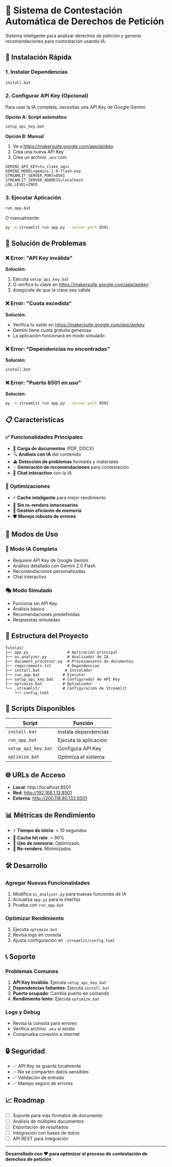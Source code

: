 # 🤖 Sistema de Contestación Automática de Derechos de Petición

Sistema inteligente para analizar derechos de petición y generar recomendaciones para contestación usando IA.

## 🚀 Instalación Rápida

### 1. Instalar Dependencias
```bash
install.bat
```

### 2. Configurar API Key (Opcional)
Para usar la IA completa, necesitas una API Key de Google Gemini:

**Opción A: Script automático**
```bash
setup_api_key.bat
```

**Opción B: Manual**
1. Ve a https://makersuite.google.com/app/apikey
2. Crea una nueva API Key
3. Crea un archivo `.env` con:
```
GEMINI_API_KEY=tu_clave_aqui
GEMINI_MODEL=gemini-2.0-flash-exp
STREAMLIT_SERVER_PORT=8501
STREAMLIT_SERVER_ADDRESS=localhost
LOG_LEVEL=INFO
```

### 3. Ejecutar Aplicación
```bash
run_app.bat
```

O manualmente:
```bash
py -m streamlit run app.py --server.port 8501
```

## 🔧 Solución de Problemas

### ❌ Error: "API Key inválida"
**Solución:**
1. Ejecuta `setup_api_key.bat`
2. O verifica tu clave en https://makersuite.google.com/app/apikey
3. Asegúrate de que la clave sea válida

### ❌ Error: "Cuota excedida"
**Solución:**
- Verifica tu saldo en https://makersuite.google.com/app/apikey
- Gemini tiene cuota gratuita generosa
- La aplicación funcionará en modo simulado

### ❌ Error: "Dependencias no encontradas"
**Solución:**
```bash
install.bat
```

### ❌ Error: "Puerto 8501 en uso"
**Solución:**
```bash
py -m streamlit run app.py --server.port 8502
```

## 📋 Características

### ✅ Funcionalidades Principales
- 📄 **Carga de documentos** (PDF, DOCX)
- 🔍 **Análisis con IA** del contenido
- ⚠️ **Detección de problemas** formales y materiales
- 💡 **Generación de recomendaciones** para contestación
- 💬 **Chat interactivo** con la IA

### 🚀 Optimizaciones
- ⚡ **Cache inteligente** para mejor rendimiento
- 🔄 **Sin re-renders innecesarios**
- 💾 **Gestión eficiente de memoria**
- 🛡️ **Manejo robusto de errores**

## 🎯 Modos de Uso

### 🤖 Modo IA Completa
- Requiere API Key de Google Gemini
- Análisis detallado con Gemini 2.0 Flash
- Recomendaciones personalizadas
- Chat interactivo

### 🎭 Modo Simulado
- Funciona sin API Key
- Análisis básico
- Recomendaciones predefinidas
- Respuestas simuladas

## 📁 Estructura del Proyecto

```
Tutelas/
├── app.py                 # Aplicación principal
├── ai_analyzer.py         # Analizador de IA
├── document_processor.py  # Procesamiento de documentos
├── requirements.txt       # Dependencias
├── install.bat           # Instalador
├── run_app.bat          # Ejecutor
├── setup_api_key.bat    # Configurador de API Key
├── optimize.bat         # Optimizador
└── .streamlit/          # Configuración de Streamlit
    └── config.toml
```

## 🔧 Scripts Disponibles

| Script | Función |
|--------|---------|
| `install.bat` | Instala dependencias |
| `run_app.bat` | Ejecuta la aplicación |
| `setup_api_key.bat` | Configura API Key |
| `optimize.bat` | Optimiza el sistema |

## 🌐 URLs de Acceso

- **Local**: http://localhost:8501
- **Red**: http://192.168.1.13:8501
- **Externa**: http://200.118.80.132:8501

## 📊 Métricas de Rendimiento

- ⚡ **Tiempo de inicio**: < 10 segundos
- 🔄 **Cache hit rate**: > 90%
- 💾 **Uso de memoria**: Optimizado
- 🚀 **Re-renders**: Minimizados

## 🛠️ Desarrollo

### Agregar Nuevas Funcionalidades
1. Modifica `ai_analyzer.py` para nuevas funciones de IA
2. Actualiza `app.py` para la interfaz
3. Prueba con `run_app.bat`

### Optimizar Rendimiento
1. Ejecuta `optimize.bat`
2. Revisa logs en consola
3. Ajusta configuración en `.streamlit/config.toml`

## 📞 Soporte

### Problemas Comunes
1. **API Key inválida**: Ejecuta `setup_api_key.bat`
2. **Dependencias faltantes**: Ejecuta `install.bat`
3. **Puerto ocupado**: Cambia puerto en comando
4. **Rendimiento lento**: Ejecuta `optimize.bat`

### Logs y Debug
- Revisa la consola para errores
- Verifica archivo `.env` si existe
- Comprueba conexión a internet

## 🔒 Seguridad

- ✅ API Key se guarda localmente
- ✅ No se comparten datos sensibles
- ✅ Validación de entrada
- ✅ Manejo seguro de errores

## 📈 Roadmap

- [ ] Soporte para más formatos de documento
- [ ] Análisis de múltiples documentos
- [ ] Exportación de resultados
- [ ] Integración con bases de datos
- [ ] API REST para integración

---

**Desarrollado con ❤️ para optimizar el proceso de contestación de derechos de petición** 